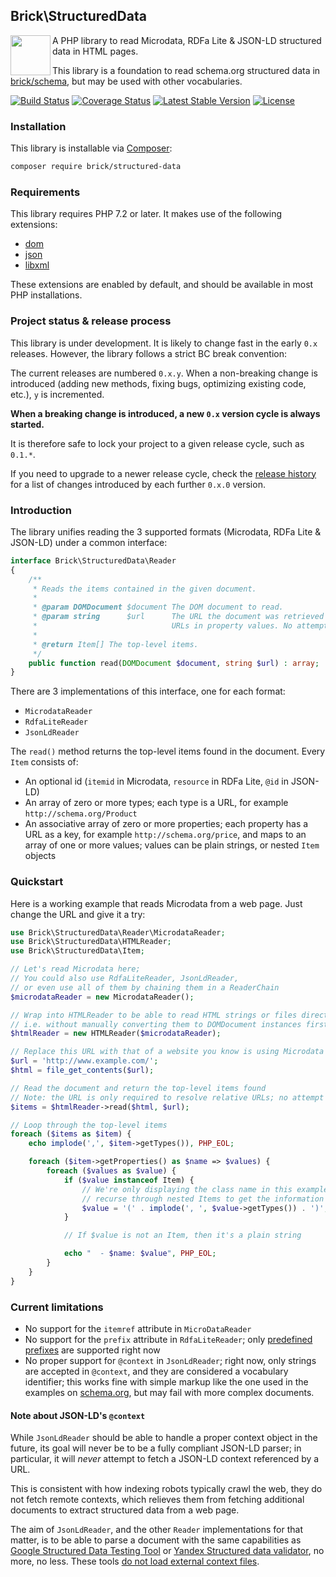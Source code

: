 ## Brick\StructuredData

<img src="https://raw.githubusercontent.com/brick/brick/master/logo.png" alt="" align="left" height="64">

A PHP library to read Microdata, RDFa Lite & JSON-LD structured data in HTML pages.

This library is a foundation to read schema.org structured data in [brick/schema](https://github.com/brick/schema),
but may be used with other vocabularies.

[![Build Status](https://secure.travis-ci.org/brick/structured-data.svg?branch=master)](http://travis-ci.org/brick/structured-data)
[![Coverage Status](https://coveralls.io/repos/brick/structured-data/badge.svg?branch=master)](https://coveralls.io/r/brick/structured-data?branch=master)
[![Latest Stable Version](https://poser.pugx.org/brick/structured-data/v/stable)](https://packagist.org/packages/brick/structured-data)
[![License](https://img.shields.io/badge/license-MIT-blue.svg)](http://opensource.org/licenses/MIT)

### Installation

This library is installable via [Composer](https://getcomposer.org/):

```bash
composer require brick/structured-data
```

### Requirements

This library requires PHP 7.2 or later. It makes use of the following extensions:

- [dom](https://www.php.net/manual/en/book.dom.php)
- [json](https://www.php.net/manual/en/book.json.php)
- [libxml](https://www.php.net/manual/en/book.libxml.php)

These extensions are enabled by default, and should be available in most PHP installations.

### Project status & release process

This library is under development. It is likely to change fast in the early `0.x` releases. However, the library follows a strict BC break convention:

The current releases are numbered `0.x.y`. When a non-breaking change is introduced (adding new methods, fixing bugs,
optimizing existing code, etc.), `y` is incremented.

**When a breaking change is introduced, a new `0.x` version cycle is always started.**

It is therefore safe to lock your project to a given release cycle, such as `0.1.*`.

If you need to upgrade to a newer release cycle, check the [release history](https://github.com/brick/structured-data/releases)
for a list of changes introduced by each further `0.x.0` version.

### Introduction

The library unifies reading the 3 supported formats (Microdata, RDFa Lite & JSON-LD) under a common interface:

```php
interface Brick\StructuredData\Reader
{
    /**
     * Reads the items contained in the given document.
     *
     * @param DOMDocument $document The DOM document to read.
     * @param string      $url      The URL the document was retrieved from. This will be used only to resolve relative
     *                              URLs in property values. No attempt will be performed to connect to this URL.
     *
     * @return Item[] The top-level items.
     */
    public function read(DOMDocument $document, string $url) : array;
}
```

There are 3 implementations of this interface, one for each format:

- `MicrodataReader`
- `RdfaLiteReader`
- `JsonLdReader`

The `read()` method returns the top-level items found in the document. Every `Item` consists of:

- An optional id (`itemid` in Microdata, `resource` in RDFa Lite, `@id` in JSON-LD)
- An array of zero or more types; each type is a URL, for example `http://schema.org/Product`
- An associative array of zero or more properties; each property has a URL as a key, for example `http://schema.org/price`,
  and maps to an array of one or more values; values can be plain strings, or nested `Item` objects

### Quickstart

Here is a working example that reads Microdata from a web page. Just change the URL and give it a try:

```php
use Brick\StructuredData\Reader\MicrodataReader;
use Brick\StructuredData\HTMLReader;
use Brick\StructuredData\Item;

// Let's read Microdata here;
// You could also use RdfaLiteReader, JsonLdReader,
// or even use all of them by chaining them in a ReaderChain
$microdataReader = new MicrodataReader();

// Wrap into HTMLReader to be able to read HTML strings or files directly,
// i.e. without manually converting them to DOMDocument instances first
$htmlReader = new HTMLReader($microdataReader);

// Replace this URL with that of a website you know is using Microdata
$url = 'http://www.example.com/';
$html = file_get_contents($url);

// Read the document and return the top-level items found
// Note: the URL is only required to resolve relative URLs; no attempt will be made to connect to it
$items = $htmlReader->read($html, $url);

// Loop through the top-level items
foreach ($items as $item) {
    echo implode(',', $item->getTypes()), PHP_EOL;

    foreach ($item->getProperties() as $name => $values) {
        foreach ($values as $value) {
            if ($value instanceof Item) {
                // We're only displaying the class name in this example; you would typically
                // recurse through nested Items to get the information you need
                $value = '(' . implode(', ', $value->getTypes()) . ')';
            }

            // If $value is not an Item, then it's a plain string

            echo "  - $name: $value", PHP_EOL;
        }
    }
}
```

### Current limitations

- No support for the `itemref` attribute in `MicroDataReader`
- No support for the `prefix` attribute in `RdfaLiteReader`; only [predefined prefixes](https://www.w3.org/2011/rdfa-context/rdfa-1.1) are supported right now
- No proper support for `@context` in `JsonLdReader`; right now, only strings are accepted in `@context`, and they are considered a vocabulary identifier; this works fine with simple markup like the one used in the examples on [schema.org](https://schema.org/), but may fail with more complex documents.

#### Note about JSON-LD's `@context`

While `JsonLdReader` should be able to handle a proper context object in the future, its goal will never be to be a
fully compliant JSON-LD parser; in particular, it will *never* attempt to fetch a JSON-LD context referenced by a URL.

This is consistent with how indexing robots typically crawl the web, they do not fetch remote contexts, which relieves
them from fetching additional documents to extract structured data from a web page.

The aim of `JsonLdReader`, and the other `Reader` implementations for that matter, is to be able to parse a document with the same capabilities as [Google Structured Data Testing Tool](https://search.google.com/structured-data/testing-tool/) or [Yandex Structured data validator](https://webmaster.yandex.com/tools/microtest/), no more, no less. These tools [do not load external context files](https://webmasters.stackexchange.com/q/123425/18342).
